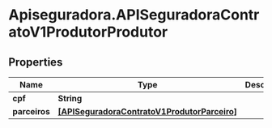 # Apiseguradora.APISeguradoraContratoV1ProdutorProdutor

## Properties
Name | Type | Description | Notes
------------ | ------------- | ------------- | -------------
**cpf** | **String** |  | [optional] 
**parceiros** | [**[APISeguradoraContratoV1ProdutorParceiro]**](APISeguradoraContratoV1ProdutorParceiro.md) |  | [optional] 


